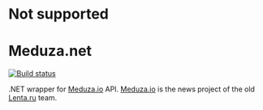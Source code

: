 Not supported
==========

Meduza.net
==========
[![Build status](https://ci.appveyor.com/api/projects/status/92815lu12f315fi4?svg=true)](https://ci.appveyor.com/project/colotiline/meduza-net)

.NET wrapper for [Meduza.io](https://Meduza.io) API. [Meduza.io](https://Meduza.io) is the news project of the old [Lenta.ru](http://en.wikipedia.org/wiki/Lenta.ru) team.
